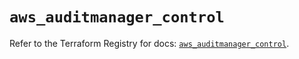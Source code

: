 # `aws_auditmanager_control`

Refer to the Terraform Registry for docs: [`aws_auditmanager_control`](https://registry.terraform.io/providers/hashicorp/aws/5.73.0/docs/resources/auditmanager_control).

